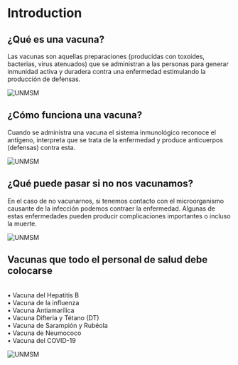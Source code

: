 # Introduction

## ¿Qué es una vacuna?
Las vacunas son aquellas preparaciones (producidas con toxoides, bacterias, virus atenuados) que se administran a las personas para generar inmunidad activa y duradera contra una enfermedad estimulando la producción de defensas. 

![UNMSM]({{site.baseurl}}/assets/images/vacuna.jpg)


## ¿Cómo funciona una vacuna?
Cuando se administra una vacuna el sistema inmunológico reconoce el antígeno, interpreta que se trata de la enfermedad y produce anticuerpos (defensas) contra esta.

![UNMSM]({{site.baseurl}}/assets/images/vacuna2.jpg)

## ¿Qué puede pasar si no nos vacunamos?
En el caso de no vacunarnos, si tenemos contacto con el microorganismo causante de la infección podemos contraer la enfermedad. Algunas de estas enfermedades pueden producir complicaciones importantes o incluso la muerte.

![UNMSM]({{site.baseurl}}/assets/images/vacuna3.png)

## Vacunas que todo el personal de salud debe colocarse
<br>
•	Vacuna del Hepatitis B
<br>
•	Vacuna de la influenza
<br>
•	Vacuna Antiamarílica
<br>
•	Vacuna Difteria y Tétano (DT)
<br>
•	Vacuna de Sarampión y Rubéola
<br>
•	Vacuna de Neumococo
<br>
•	Vacuna del COVID-19

![UNMSM]({{site.baseurl}}/assets/images/vacuna4.jpg)
